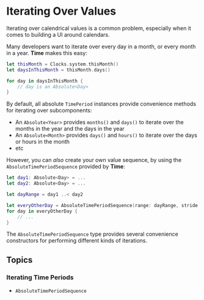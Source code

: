 # Iterating Over Values

Iterating over calendrical values is a common problem, especially when it comes to building a UI around calendars.

Many developers want to iterate over every day in a month, or every month in a year. **Time** makes this easy:

```swift
let thisMonth = Clocks.system.thisMonth()
let daysInThisMonth = thisMonth.days()

for day in daysInThisMonth {
    // day is an Absolute<Day>
}
```

By default, all absolute ``TimePeriod`` instances provide convenience methods for iterating over subcomponents:

- An `Absolute<Year>` provides `months()` and `days()` to iterate over the months in the year and the days in the year
- An `Absolute<Month>` provides `days()` and `hours()` to iterate over the days or hours in the month
- etc

However, you can *also* create your own value sequence, by using the ``AbsoluteTimePeriodSequence`` provided by **Time**:

```swift
let day1: Absolute<Day> = ...
let day2: Absolute<Day> = ...

let dayRange = day1 ..< day2

let everyOtherDay = AbsoluteTimePeriodSequence(range: dayRange, stride: .days(2))
for day in everyOtherDay {
    // ...
}
```

The `AbsoluteTimePeriodSequence` type provides several convenience constructors for performing different kinds of iterations. 

## Topics

### Iterating Time Periods

- ``AbsoluteTimePeriodSequence``
